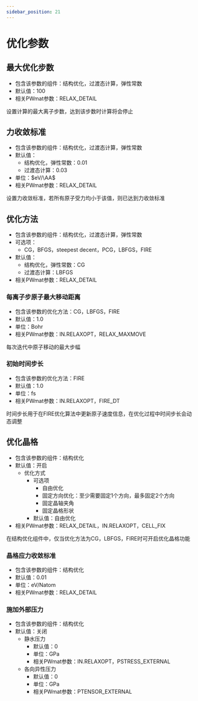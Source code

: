 ```yaml
---
sidebar_position: 21
---
```


# 优化参数

## 最大优化步数
- 包含该参数的组件：结构优化，过渡态计算，弹性常数
- 默认值：100
- 相关PWmat参数：RELAX_DETAIL

设置计算的最大离子步数，达到该步数时计算将会停止

## 力收敛标准
- 包含该参数的组件：结构优化，过渡态计算，弹性常数
- 默认值：
  - 结构优化，弹性常数：0.01
  - 过渡态计算：0.03
- 单位：$eV/\AA$
- 相关PWmat参数：RELAX_DETAIL

设置力收敛标准，若所有原子受力均小于该值，则已达到力收敛标准
  
## 优化方法
- 包含该参数的组件：结构优化，过渡态计算，弹性常数
- 可选项：
  - CG，BFGS，steepest decent，PCG，LBFGS，FIRE
- 默认值：
  - 结构优化，弹性常数：CG
  - 过渡态计算：LBFGS
- 相关PWmat参数：RELAX_DETAIL

### 每离子步原子最大移动距离
- 包含该参数的优化方法：CG，LBFGS，FIRE
- 默认值：1.0
- 单位：Bohr
- 相关PWmat参数：IN.RELAXOPT，RELAX_MAXMOVE

每次迭代中原子移动的最大步幅

### 初始时间步长
- 包含该参数的优化方法：FIRE
- 默认值：1.0
- 单位：fs
- 相关PWmat参数：IN.RELAXOPT，FIRE_DT

时间步长用于在FIRE优化算法中更新原子速度信息，在优化过程中时间步长会动态调整

## 优化晶格
- 包含该参数的组件：结构优化
- 默认值：开启
  - 优化方式
    - 可选项
      - 自由优化
      - 固定方向优化：至少需要固定1个方向，最多固定2个方向
      - 固定晶轴夹角
      - 固定晶格形状
    - 默认值：自由优化
- 相关PWmat参数：RELAX_DETAIL，IN.RELAXOPT，CELL_FIX

在结构优化组件中，仅当优化方法为CG，LBFGS，FIRE时可开启优化晶格功能

### 晶格应力收敛标准
- 包含该参数的组件：结构优化
- 默认值：0.01
- 单位：eV/Natom
- 相关PWmat参数：RELAX_DETAIL
  
### 施加外部压力
- 包含该参数的组件：结构优化
- 默认值：关闭
  - 静水压力
    - 默认值：0
    - 单位：GPa
    - 相关PWmat参数：IN.RELAXOPT，PSTRESS_EXTERNAL
  - 各向异性压力
    - 默认值：0
    - 单位：GPa
    - 相关PWmat参数：PTENSOR_EXTERNAL

